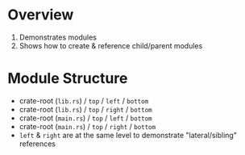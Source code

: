 # Overview
1. Demonstrates modules
1. Shows how to create & reference child/parent modules


# Module Structure
- crate-root (`lib.rs`) / `top` / `left` / `bottom`
- crate-root (`lib.rs`) / `top` / `right` / `bottom`
- crate-root (`main.rs`) / `top` / `left` / `bottom`
- crate-root (`main.rs`) / `top` / `right` / `bottom`
- `left` & `right` are at the same level to demonstrate "lateral/sibling" references
